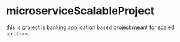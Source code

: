 # microserviceScalableProject
this is project is banking application based project meant for scaled solutions

